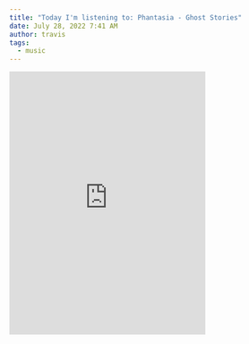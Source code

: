 ```yaml
---
title: "Today I'm listening to: Phantasia - Ghost Stories"
date: July 28, 2022 7:41 AM
author: travis
tags:
  - music
---
```

<iframe style="border: 0; width: 350px; height: 470px;" src="https://bandcamp.com/EmbeddedPlayer/album=2036215482/size=large/bgcol=ffffff/linkcol=0687f5/tracklist=false/transparent=true/" seamless><a href="https://beachimpedimentrecords.bandcamp.com/album/ghost-stories">Ghost Stories by Phantasia</a></iframe>